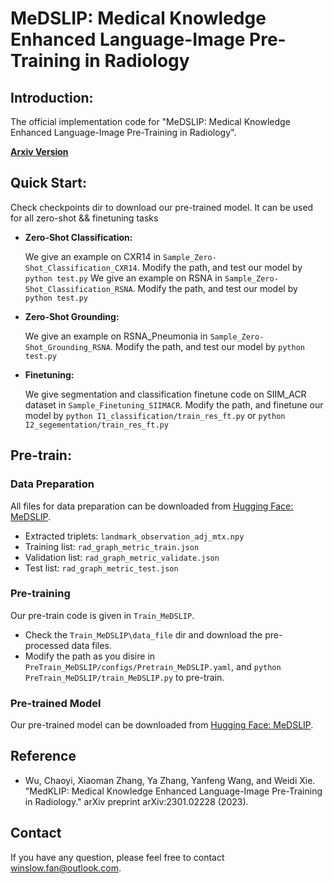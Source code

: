 # MeDSLIP: Medical Knowledge Enhanced Language-Image Pre-Training in Radiology

## Introduction:

The official implementation  code for "MeDSLIP: Medical Knowledge Enhanced Language-Image Pre-Training in Radiology".
<!-- 
[**Paper Web**](https://chaoyi-wu.github.io/MeDSLIP/) -->

[**Arxiv Version**](https://arxiv.org/abs/2403.10635)

## Quick Start:
Check checkpoints dir to download our pre-trained model. It can be used for all zero-shot && finetuning tasks

* **Zero-Shot Classification:**

    We give an example on CXR14 in ```Sample_Zero-Shot_Classification_CXR14```. Modify the path, and test our model by ```python test.py```
    We give an example on RSNA in ```Sample_Zero-Shot_Classification_RSNA```. Modify the path, and test our model by ```python test.py```
    
* **Zero-Shot Grounding:**

    We give an example on RSNA_Pneumonia in ```Sample_Zero-Shot_Grounding_RSNA```. Modify the path, and test our model by ```python test.py```
* **Finetuning:**

    We give segmentation and classification finetune code on SIIM_ACR dataset in ```Sample_Finetuning_SIIMACR```. Modify the path, and finetune our model by ```python I1_classification/train_res_ft.py``` or ```python I2_segementation/train_res_ft.py```

## Pre-train:
### Data Preparation
All files for data preparation can be downloaded from [Hugging Face: MeDSLIP](https://huggingface.co/pykale/MeDSLIP).
- Extracted triplets: `landmark_observation_adj_mtx.npy`
- Training list: `rad_graph_metric_train.json`
- Validation list: `rad_graph_metric_validate.json`
- Test list: `rad_graph_metric_test.json`

### Pre-training
Our pre-train code is given in ```Train_MeDSLIP```.
* Check the ```Train_MeDSLIP\data_file``` dir and download the pre-processed data files.
* Modify the path as you disire in ```PreTrain_MeDSLIP/configs/Pretrain_MeDSLIP.yaml```, and ```python PreTrain_MeDSLIP/train_MeDSLIP.py``` to pre-train.

### Pre-trained Model
Our pre-trained model can be downloaded from [Hugging Face: MeDSLIP](https://huggingface.co/pykale/MeDSLIP).

## Reference
- Wu, Chaoyi, Xiaoman Zhang, Ya Zhang, Yanfeng Wang, and Weidi Xie. "MedKLIP: Medical Knowledge Enhanced Language-Image Pre-Training in Radiology." arXiv preprint arXiv:2301.02228 (2023).
## Contact
If you have any question, please feel free to contact winslow.fan@outlook.com.
